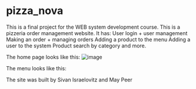 # pizza_nova
This is a final project for the WEB system development course.
This is a pizzeria order management website.
It has:
User login + user management
Making an order + managing orders
Adding a product to the menu
Adding a user to the system
Product search by category
and more.

The home page looks like this:
![image](https://user-images.githubusercontent.com/105584000/182834953-6bbe35ab-bad4-4521-95d9-6f9336bcbd51.png)

The menu looks like this:

The site was built by Sivan Israelovitz and May Peer
